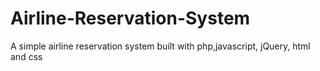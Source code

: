 # Airline-Reservation-System
A simple airline reservation system built with php,javascript, jQuery, html and css
